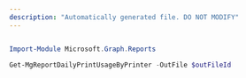 ```yaml
---
description: "Automatically generated file. DO NOT MODIFY"
---
```


```powershell

Import-Module Microsoft.Graph.Reports

Get-MgReportDailyPrintUsageByPrinter -OutFile $outFileId

```